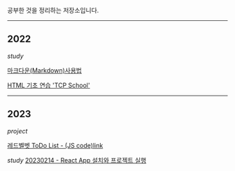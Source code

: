 공부한 것을 정리하는 저장소입니다.

---

## 2022

_study_

[마크다운(Markdown)사용법](markdown.md)

[HTML 기초 연습 'TCP School'](practiceHTML.html)

---

## 2023

_project_

[레드벨벳 ToDo List - (JS code)](https://github.com/saladlemon/redvelvetmomentum.git)[link](https://saladlemon.github.io/redvelvetmomentum/)

_study_
[20230214 - React App 설치와 프로젝트 실행](2023/20230214.md)

